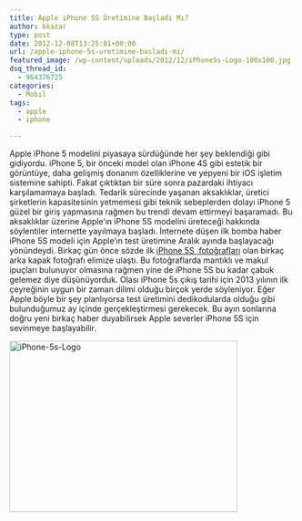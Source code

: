 ```yaml
---
title: Apple iPhone 5S Üretimine Başladı Mı?
author: bkazar
type: post
date: 2012-12-08T13:25:01+00:00
url: /apple-iphone-5s-uretimine-basladi-mi/
featured_image: /wp-content/uploads/2012/12/iPhone5s-Logo-100x100.jpg
dsq_thread_id:
  - 964376725
categories:
  - Mobil
tags:
  - apple
  - iphone

---
```

Apple iPhone 5 modelini piyasaya sürdüğünde her şey beklendiği gibi gidiyordu. iPhone 5, bir önceki model olan iPhone 4S gibi estetik bir görüntüye, daha gelişmiş donanım özelliklerine ve yepyeni bir iOS işletim sistemine sahipti. Fakat çıktıktan bir süre sonra pazardaki ihtiyacı karşılamamaya başladı. Tedarik sürecinde yaşanan aksaklıklar, üretici şirketlerin kapasitesinin yetmemesi gibi teknik sebeplerden dolayı iPhone 5 güzel bir giriş yapmasına rağmen bu trendi devam ettirmeyi başaramadı. Bu aksaklıklar üzerine Apple’ın iPhone 5S modelini üreteceği hakkında söylentiler internette yayılmaya başladı. İnternete düşen ilk bomba haber iPhone 5S modeli için Apple’ın test üretimine Aralık ayında başlayacağı yönündeydi. Birkaç gün önce sözde ilk [iPhone 5S  fotoğrafları][1] olan birkaç arka kapak fotoğrafı elimize ulaştı. Bu fotoğraflarda mantıklı ve makul ipuçları bulunuyor olmasına rağmen yine de iPhone 5S bu kadar çabuk gelemez diye düşünüyorduk. Olası iPhone 5s çıkış tarihi için 2013 yılının ilk çeyreğinin uygun bir zaman dilimi olduğu birçok yerde söyleniyor. Eğer Apple böyle bir şey planlıyorsa test üretimini dedikodularda olduğu gibi bulunduğumuz ay içinde gerçekleştirmesi gerekecek. Bu ayın sonlarına doğru yeni birkaç haber duyabilirsek Apple severler iPhone 5S için sevinmeye başlayabilir.

<img class="aligncenter size-large wp-image-9736" title="iPhone-5s-Logo" src="https://www.murekkep.org/wp-content/uploads/2012/12/iPhone5s-Logo-400x300.jpg" alt="iPhone-5s-Logo" width="400" height="300" srcset="https://www.murekkep.org/wp-content/uploads/2012/12/iPhone5s-Logo-400x300.jpg 400w, https://www.murekkep.org/wp-content/uploads/2012/12/iPhone5s-Logo-50x37.jpg 50w, https://www.murekkep.org/wp-content/uploads/2012/12/iPhone5s-Logo-125x93.jpg 125w, https://www.murekkep.org/wp-content/uploads/2012/12/iPhone5s-Logo-266x200.jpg 266w, https://www.murekkep.org/wp-content/uploads/2012/12/iPhone5s-Logo-406x305.jpg 406w, https://www.murekkep.org/wp-content/uploads/2012/12/iPhone5s-Logo.jpg 1024w" sizes="(max-width: 400px) 100vw, 400px" />

 [1]: https://www.murekkep.org/yeni-iphone-5s-fotograflari-sizdimi-9631